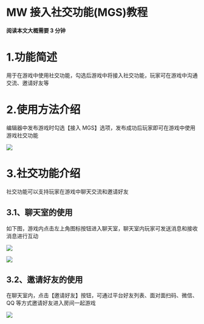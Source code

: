 # MW 接入社交功能(MGS)教程

<strong>阅读本文大概需要 3 分钟</strong>

# 1.功能简述

用于在游戏中使用社交功能，勾选后游戏中将接入社交功能，玩家可在游戏中沟通交流、邀请好友等

# 2.使用方法介绍

编辑器中发布游戏时勾选【接入 MGS】选项，发布成功后玩家即可在游戏中使用游戏社交功能

![](https://wstatic-a1.233leyuan.com/productdocs/static/boxcnVp7UVSLsTicDZAyBgQayIh.png)

# 3.社交功能介绍

社交功能可以支持玩家在游戏中聊天交流和邀请好友

## 3.1、聊天室的使用

如下图，游戏内点击左上角图标按钮进入聊天室，聊天室内玩家可发送消息和接收消息进行互动

![](https://wstatic-a1.233leyuan.com/productdocs/static/boxcnaIJvKUOrVdEPYRQqfF7hzg.png)

![](https://wstatic-a1.233leyuan.com/productdocs/static/boxcndLZJGhOlGPY8GqD8RL7Zfe.jpg)

## 3.2、邀请好友的使用

在聊天室内，点击【邀请好友】按钮，可通过平台好友列表、面对面扫码、微信、QQ 等方式邀请好友进入房间一起游戏

![](https://wstatic-a1.233leyuan.com/productdocs/static/boxcnHIW6GcAZzNdthVoK4qZDyf.png)
